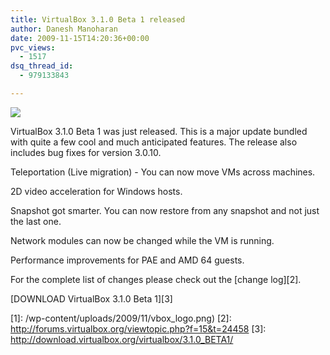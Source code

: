 ```yaml
---
title: VirtualBox 3.1.0 Beta 1 released
author: Danesh Manoharan
date: 2009-11-15T14:20:36+00:00
pvc_views:
  - 1517
dsq_thread_id:
  - 979133843

---
```

![](/wp-content/uploads/2009/11/vbox_logo.png)

VirtualBox 3.1.0 Beta 1 was just released. This is a major update bundled with quite a few cool and much anticipated features. The release also includes bug fixes for version 3.0.10.

Teleportation (Live migration) - You can now move VMs across machines.

2D video acceleration for Windows hosts.

Snapshot got smarter. You can now restore from any snapshot and not just the last one.

Network modules can now be changed while the VM is running.

Performance improvements for PAE and AMD 64 guests.

For the complete list of changes please check out the [change log][2].

[DOWNLOAD VirtualBox 3.1.0 Beta 1][3]

 [1]: /wp-content/uploads/2009/11/vbox_logo.png)
 [2]: http://forums.virtualbox.org/viewtopic.php?f=15&t=24458
 [3]: http://download.virtualbox.org/virtualbox/3.1.0_BETA1/